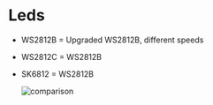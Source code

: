 # Leds

- WS2812B = Upgraded WS2812B, different speeds
- WS2812C = WS2812B
- SK6812 = WS2812B

	![comparison](https://www.superlightingled.com/blog/sk6812-vs-ws2812b/)